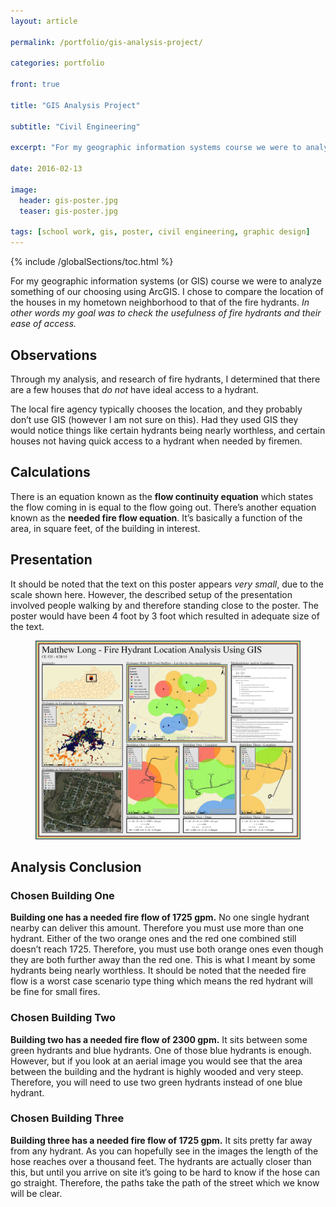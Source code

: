 ```yaml
---
layout: article

permalink: /portfolio/gis-analysis-project/

categories: portfolio

front: true

title: "GIS Analysis Project"

subtitle: "Civil Engineering"

excerpt: "For my geographic information systems course we were to analyze something of our choosing using ArcGIS."

date: 2016-02-13

image: 
  header: gis-poster.jpg
  teaser: gis-poster.jpg
  
tags: [school work, gis, poster, civil engineering, graphic design]
---
```


{% include /globalSections/toc.html %}

For my geographic information systems (or GIS) course we were to analyze something of our choosing using ArcGIS. I chose to compare the location of the houses in my hometown neighborhood to that of the fire hydrants. *In other words my goal was to check the usefulness of fire hydrants and their ease of access.*

## Observations

Through my analysis, and research of fire hydrants, I determined that there are a few houses that *do not* have ideal access to a hydrant.

The local fire agency typically chooses the location, and they probably don’t use GIS (however I am not sure on this). Had they used GIS they would notice things like certain hydrants being nearly worthless, and certain houses not having quick access to a hydrant when needed by firemen.

## Calculations

There is an equation known as the **flow continuity equation** which states the flow coming in is equal to the flow going out. There’s another equation known as the **needed fire flow equation**. It’s basically a function of the area, in square feet, of the building in interest.

## Presentation

It should be noted that the text on this poster appears *very small*, due to the scale shown here. However, the described setup of the presentation involved people walking by and therefore standing close to the poster. The poster would have been 4 foot by 3 foot which resulted in adequate size of the text.

<figure class="full">
	<a href="/assets/images/post-gis-analysis/Poster.jpg" title="GIS Poster Project"><img src="/assets/images/post-gis-analysis/Poster.jpg" alt="GIS Poster Project" /></a>
</figure>

## Analysis Conclusion

### Chosen Building One

**Building one has a needed fire flow of 1725 gpm.** No one single hydrant nearby can deliver this amount. Therefore you must use more than one hydrant.  Either of the two orange ones and the red one combined still doesn’t reach 1725. Therefore, you must use both orange ones even though they are both further away than the red one. This is what I meant by some hydrants being nearly worthless. It should be noted that the needed fire flow is a worst case scenario type thing which means the red hydrant will be fine for small fires.

### Chosen Building Two

**Building two has a needed fire flow of 2300 gpm.** It sits between some green hydrants and blue hydrants. One of those blue hydrants is enough. However, but if you look at an aerial image you would see that the area between the building and the hydrant is highly wooded and very steep. Therefore, you will need to use two green hydrants instead of one blue hydrant.

### Chosen Building Three

**Building three has a needed fire flow of 1725 gpm.** It sits pretty far away from any hydrant. As you can hopefully see in the images the length of the hose reaches over a thousand feet. The hydrants are actually closer than this, but until you arrive on site it’s going to be hard to know if the hose can go straight. Therefore, the paths take the path of the street which we know will be clear.
